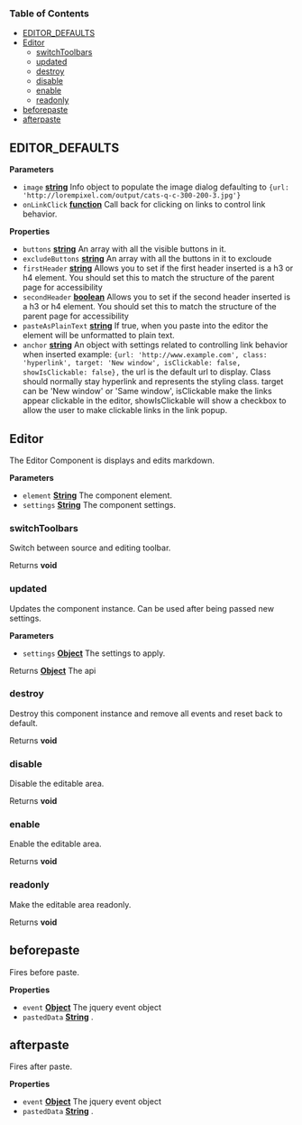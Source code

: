 <!-- Generated by documentation.js. Update this documentation by updating the source code. -->

### Table of Contents

-   [EDITOR_DEFAULTS](#editor_defaults)
-   [Editor](#editor)
    -   [switchToolbars](#switchtoolbars)
    -   [updated](#updated)
    -   [destroy](#destroy)
    -   [disable](#disable)
    -   [enable](#enable)
    -   [readonly](#readonly)
-   [beforepaste](#beforepaste)
-   [afterpaste](#afterpaste)

## EDITOR_DEFAULTS

**Parameters**

-   `image` **[string](https://developer.mozilla.org/docs/Web/JavaScript/Reference/Global_Objects/String)** Info object to populate the image dialog defaulting to `{url: 'http://lorempixel.com/output/cats-q-c-300-200-3.jpg'}`
-   `onLinkClick` **[function](https://developer.mozilla.org/docs/Web/JavaScript/Reference/Statements/function)** Call back for clicking on links to control link behavior.

**Properties**

-   `buttons` **[string](https://developer.mozilla.org/docs/Web/JavaScript/Reference/Global_Objects/String)** An array with all the visible buttons in it.
-   `excludeButtons` **[string](https://developer.mozilla.org/docs/Web/JavaScript/Reference/Global_Objects/String)** An array with all the buttons in it to excloude
-   `firstHeader` **[string](https://developer.mozilla.org/docs/Web/JavaScript/Reference/Global_Objects/String)** Allows you to set if the first header inserted is
    a h3 or h4 element. You should set this to match the structure of the parent page for accessibility
-   `secondHeader` **[boolean](https://developer.mozilla.org/docs/Web/JavaScript/Reference/Global_Objects/Boolean)** Allows you to set if the second header inserted
    is a h3 or h4 element. You should set this to match the structure of the parent
    page for accessibility
-   `pasteAsPlainText` **[string](https://developer.mozilla.org/docs/Web/JavaScript/Reference/Global_Objects/String)** If true, when you paste into the editor
    the element will be unformatted to plain text.
-   `anchor` **[string](https://developer.mozilla.org/docs/Web/JavaScript/Reference/Global_Objects/String)** An object with settings related to controlling link behavior when inserted example: `{url: 'http://www.example.com', class: 'hyperlink', target: 'New window', isClickable: false, showIsClickable: false},`
    the url is the default url to display. Class should normally stay hyperlink
    and represents the styling class. target can be 'New window' or 'Same window',
    isClickable make the links appear clickable in the editor, showIsClickable will
    show a checkbox to allow the user to make clickable links in the link popup.

## Editor

The Editor Component is displays and edits markdown.

**Parameters**

-   `element` **[String](https://developer.mozilla.org/docs/Web/JavaScript/Reference/Global_Objects/String)** The component element.
-   `settings` **[String](https://developer.mozilla.org/docs/Web/JavaScript/Reference/Global_Objects/String)** The component settings.

### switchToolbars

Switch between source and editing toolbar.

Returns **void** 

### updated

Updates the component instance.  Can be used after being passed new settings.

**Parameters**

-   `settings` **[Object](https://developer.mozilla.org/docs/Web/JavaScript/Reference/Global_Objects/Object)** The settings to apply.

Returns **[Object](https://developer.mozilla.org/docs/Web/JavaScript/Reference/Global_Objects/Object)** The api

### destroy

Destroy this component instance and remove all events and reset back to default.

Returns **void** 

### disable

Disable the editable area.

Returns **void** 

### enable

Enable the editable area.

Returns **void** 

### readonly

Make the editable area readonly.

Returns **void** 

## beforepaste

Fires before paste.

**Properties**

-   `event` **[Object](https://developer.mozilla.org/docs/Web/JavaScript/Reference/Global_Objects/Object)** The jquery event object
-   `pastedData` **[String](https://developer.mozilla.org/docs/Web/JavaScript/Reference/Global_Objects/String)** .

## afterpaste

Fires after paste.

**Properties**

-   `event` **[Object](https://developer.mozilla.org/docs/Web/JavaScript/Reference/Global_Objects/Object)** The jquery event object
-   `pastedData` **[String](https://developer.mozilla.org/docs/Web/JavaScript/Reference/Global_Objects/String)** .
